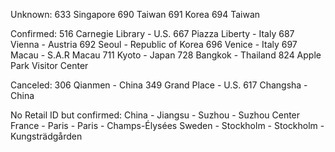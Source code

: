 Unknown:
633 Singapore
690 Taiwan
691 Korea
694 Taiwan

Confirmed:
516 Carnegie Library - U.S.
667 Piazza Liberty - Italy
687 Vienna - Austria
692 Seoul - Republic of Korea
696 Venice - Italy
697 Macau - S.A.R Macau
711 Kyoto - Japan
728 Bangkok - Thailand
824 Apple Park Visitor Center

Canceled:
306 Qianmen - China
349 Grand Place - U.S.
617 Changsha - China

No Retail ID but confirmed:
China - Jiangsu - Suzhou - Suzhou Center
France - Paris - Paris - Champs-Élysées
Sweden - Stockholm - Stockholm - Kungsträdgården